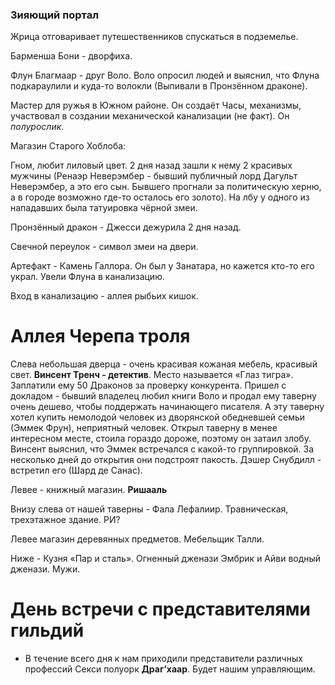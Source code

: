 ### Зияющий портал

Жрица отговаривает путешественников спускаться в подземелье. 

Барменша Бони - дворфиха.

Флун Благмаар - друг Воло. Воло опросил людей и выяснил, что Флуна подкараулили и куда-то волокли (Выпивали в Пронзённом драконе). 

Мастер для ружья в Южном районе. Он создаёт Часы, механизмы, участвовал в создании механической канализации (не факт). Он *полурослик*. 

Магазин Старого Хоблоба:

Гном, любит лиловый цвет. 2 дня назад зашли к нему 2 красивых мужчины (Ренаэр Неверэмбер - бывший публичный лорд Дагульт Неверэмбер, а это его сын. Бывшего прогнали за политическую херню, а в городе возможно где-то осталось его золото). На лбу у одного из нападавших была татуировка чёрной змеи. 

Пронзённый дракон - Джесси дежурила 2 дня назад. 

Свечной переулок - символ змеи на двери. 

Артефакт - Камень Галлора. Он был у Занатара, но кажется кто-то его украл. Увели Флуна в канализацию. 

Вход в канализацию - аллея рыбьих кишок. 

# Аллея Черепа троля

Слева небольшая дверца - очень красивая кожаная мебель, красивый свет. **Винсент Тренч - детектив**. Место называется «Глаз тигра». Заплатили ему 50 Драконов за проверку конкурента. Пришел с докладом - бывший владелец любил книги Воло и продал ему таверну очень дешево, чтобы поддержать начинающего писателя. А эту таверну хотел купить немолодой человек из дворянской обедневшей семьи (Эммек Фрун), неприятный человек. Открыл таверну в менее интересном месте, стоила гораздо дороже, поэтому он затаил злобу. Винсент выяснил, что Эммек встречался с какой-то группировкой. За несколько дней до открытия они подстроят пакость. Дэшер Снубдилл - встретил его (Шард де Санас). 

Левее - книжный магазин. **Ришааль** 

Внизу слева от нашей таверны - Фала Лефалиир. Травническая, трехэтажное здание. РИ? 

Левее магазин деревянных предметов. Мебельщик Талли. 

Ниже - Кузня «Пар и сталь». Огненный дженази Эмбрик и Айви водный дженази. Мужи. 

# День встречи с представителями гильдий

- В течение всего дня к нам приходили представители различных профессий
Секси полуорк **Драг’хаар**. Будет нашим управляющим.
